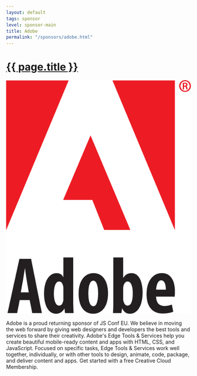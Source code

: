 ```yaml
---
layout: default
tags: sponsor
level: sponsor-main
title: Adobe
permalink: "/sponsors/adobe.html"
---
```


<h1 class="sponsor">
  <a href="{{page.permalink}}">{{ page.title }}</a>
</h1>

<img src="/sponsors/images/adobe.png" class="sponsor" />

Adobe is a proud returning sponsor of JS Conf EU. We believe in moving the web forward by giving web designers and developers the best tools and services to share their creativity. Adobe's Edge Tools & Services help you create beautiful mobile-ready content and apps with HTML, CSS, and JavaScript. Focused on specific tasks, Edge Tools & Services work well together, individually, or with other tools to design, animate, code, package, and deliver content and apps. Get started with a free Creative Cloud Membership.
